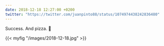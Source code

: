 ```yaml
---
date: 2018-12-18 12:27:00 +0200
twitter: "https://twitter.com/juanpinto88/status/1074974438242836480"
---
```


Success. And pizza. 🍕

{{< myfig "/images/2018-12-18.jpg" >}}
